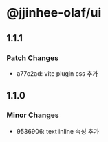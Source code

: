 # @jjinhee-olaf/ui

## 1.1.1

### Patch Changes

- a77c2ad: vite plugin css 추가

## 1.1.0

### Minor Changes

- 9536906: text inline 속성 추가
